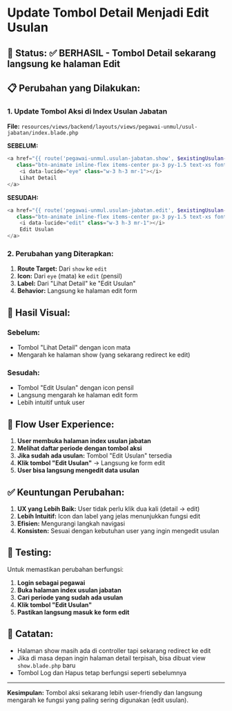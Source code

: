 # Update Tombol Detail Menjadi Edit Usulan

## 🎯 **Status:** ✅ **BERHASIL** - Tombol Detail sekarang langsung ke halaman Edit

## 📋 **Perubahan yang Dilakukan:**

### **1. Update Tombol Aksi di Index Usulan Jabatan**

**File:** `resources/views/backend/layouts/views/pegawai-unmul/usul-jabatan/index.blade.php`

**SEBELUM:**
```php
<a href="{{ route('pegawai-unmul.usulan-jabatan.show', $existingUsulan->id) }}"
   class="btn-animate inline-flex items-center px-3 py-1.5 text-xs font-medium text-indigo-600 bg-indigo-50 border border-indigo-200 rounded-lg hover:bg-indigo-100 hover:text-indigo-700">
    <i data-lucide="eye" class="w-3 h-3 mr-1"></i>
    Lihat Detail
</a>
```

**SESUDAH:**
```php
<a href="{{ route('pegawai-unmul.usulan-jabatan.edit', $existingUsulan->id) }}"
   class="btn-animate inline-flex items-center px-3 py-1.5 text-xs font-medium text-indigo-600 bg-indigo-50 border border-indigo-200 rounded-lg hover:bg-indigo-100 hover:text-indigo-700">
    <i data-lucide="edit" class="w-3 h-3 mr-1"></i>
    Edit Usulan
</a>
```

### **2. Perubahan yang Diterapkan:**

1. **Route Target:** Dari `show` ke `edit`
2. **Icon:** Dari `eye` (mata) ke `edit` (pensil)
3. **Label:** Dari "Lihat Detail" ke "Edit Usulan"
4. **Behavior:** Langsung ke halaman edit form

## 🎨 **Hasil Visual:**

### **Sebelum:**
- Tombol "Lihat Detail" dengan icon mata
- Mengarah ke halaman show (yang sekarang redirect ke edit)

### **Sesudah:**
- Tombol "Edit Usulan" dengan icon pensil
- Langsung mengarah ke halaman edit form
- Lebih intuitif untuk user

## 🔄 **Flow User Experience:**

1. **User membuka halaman index usulan jabatan**
2. **Melihat daftar periode dengan tombol aksi**
3. **Jika sudah ada usulan:** Tombol "Edit Usulan" tersedia
4. **Klik tombol "Edit Usulan"** → Langsung ke form edit
5. **User bisa langsung mengedit data usulan**

## ✅ **Keuntungan Perubahan:**

1. **UX yang Lebih Baik:** User tidak perlu klik dua kali (detail → edit)
2. **Lebih Intuitif:** Icon dan label yang jelas menunjukkan fungsi edit
3. **Efisien:** Mengurangi langkah navigasi
4. **Konsisten:** Sesuai dengan kebutuhan user yang ingin mengedit usulan

## 🚀 **Testing:**

Untuk memastikan perubahan berfungsi:

1. **Login sebagai pegawai**
2. **Buka halaman index usulan jabatan**
3. **Cari periode yang sudah ada usulan**
4. **Klik tombol "Edit Usulan"**
5. **Pastikan langsung masuk ke form edit**

## 📝 **Catatan:**

- Halaman show masih ada di controller tapi sekarang redirect ke edit
- Jika di masa depan ingin halaman detail terpisah, bisa dibuat view `show.blade.php` baru
- Tombol Log dan Hapus tetap berfungsi seperti sebelumnya

---

**Kesimpulan:** Tombol aksi sekarang lebih user-friendly dan langsung mengarah ke fungsi yang paling sering digunakan (edit usulan).
